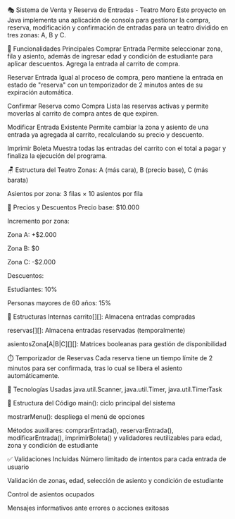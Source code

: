 🎭 Sistema de Venta y Reserva de Entradas - Teatro Moro
Este proyecto en Java implementa una aplicación de consola para gestionar la compra, reserva, modificación y confirmación de entradas para un teatro dividido en tres zonas: A, B y C.

🧾 Funcionalidades Principales
Comprar Entrada
Permite seleccionar zona, fila y asiento, además de ingresar edad y condición de estudiante para aplicar descuentos. Agrega la entrada al carrito de compra.

Reservar Entrada
Igual al proceso de compra, pero mantiene la entrada en estado de "reserva" con un temporizador de 2 minutos antes de su expiración automática.

Confirmar Reserva como Compra
Lista las reservas activas y permite moverlas al carrito de compra antes de que expiren.

Modificar Entrada Existente
Permite cambiar la zona y asiento de una entrada ya agregada al carrito, recalculando su precio y descuento.

Imprimir Boleta
Muestra todas las entradas del carrito con el total a pagar y finaliza la ejecución del programa.

🪑 Estructura del Teatro
Zonas: A (más cara), B (precio base), C (más barata)

Asientos por zona: 3 filas × 10 asientos por fila

💸 Precios y Descuentos
Precio base: $10.000

Incremento por zona:

Zona A: +$2.000

Zona B: $0

Zona C: -$2.000

Descuentos:

Estudiantes: 10%

Personas mayores de 60 años: 15%

🛒 Estructuras Internas
carrito[][]: Almacena entradas compradas

reservas[][]: Almacena entradas reservadas (temporalmente)

asientosZona[A|B|C][][]: Matrices booleanas para gestión de disponibilidad

⏱️ Temporizador de Reservas
Cada reserva tiene un tiempo límite de 2 minutos para ser confirmada, tras lo cual se libera el asiento automáticamente.

🔧 Tecnologías Usadas
java.util.Scanner, java.util.Timer, java.util.TimerTask

📁 Estructura del Código
main(): ciclo principal del sistema

mostrarMenu(): despliega el menú de opciones

Métodos auxiliares: comprarEntrada(), reservarEntrada(), modificarEntrada(), imprimirBoleta() y validadores reutilizables para edad, zona y condición de estudiante

✅ Validaciones Incluidas
Número limitado de intentos para cada entrada de usuario

Validación de zonas, edad, selección de asiento y condición de estudiante

Control de asientos ocupados

Mensajes informativos ante errores o acciones exitosas
